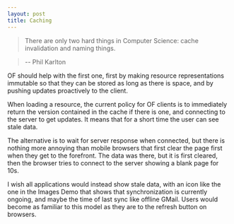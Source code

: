 ```yaml
---
layout: post
title: Caching
---
```


>There are only two hard things in Computer Science: cache invalidation and naming things.

>-- Phil Karlton

OF should help with the first one, first by making resource representations immutable so that they can be stored as long as there is space, and by pushing updates proactively to the client.

When loading a resource, the current policy for OF clients is to immediately return the version contained in the cache if there is one, and connecting to the server to get updates. It means that for a short time the user can see stale data.

The alternative is to wait for server response when connected, but there is nothing more annoying than mobile browsers that first clear the page first when they get to the forefront. The data was there, but it is first cleared, then the browser tries to connect to the server showing a blank page for 10s.

I wish all applications would instead show stale data, with an icon like the one in the Images Demo that shows that synchronization is currently ongoing, and maybe the time of last sync like offline GMail. Users would become as familiar to this model as they are to the refresh button on browsers.